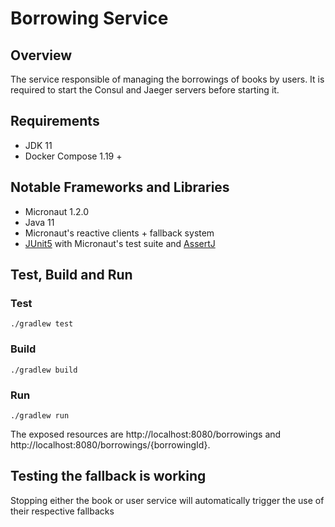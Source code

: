 # Borrowing Service

## Overview

The service responsible of managing the borrowings of books by users.
It is required to start the Consul and Jaeger servers before starting it.

## Requirements
* JDK 11
* Docker Compose 1.19 +

## Notable Frameworks and Libraries
* Micronaut 1.2.0
* Java 11
* Micronaut's reactive clients + fallback system
* [JUnit5](https://junit.org/junit5/) with Micronaut's test suite and [AssertJ](http://joel-costigliola.github.io/assertj/)

## Test, Build and Run
### Test
`./gradlew test`

### Build
`./gradlew build`

### Run
`./gradlew run`

The exposed resources are http://localhost:8080/borrowings and http://localhost:8080/borrowings/{borrowingId}.

## Testing the fallback is working

Stopping either the book or user service will automatically trigger the use of their respective fallbacks
